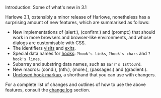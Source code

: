 Introduction: Some of what's new in 3.1

Harlowe 3.1, ostensibly a minor release of Harlowe, nonetheless has a surprising amount of new features, which are summarised as follows:

 * New implementations of (alert:), (confirm:) and (prompt:) that should work in more browsers and browser-like environments, and whose dialogs are customisable with CSS.
 * The identifiers <a href="#keyword_visits">visits</a> and <a href="#keyword_exits">exits</a>.
 * Special data names for <a href="#type_hookname">hooks</a>: `?hook's links`, `?hook's chars` and `?hook's lines`.
 * Subarray and substring data names, such as `$arr's 1stto3rd`.
 * New macros: (cond:), (nth:), (more:), (passages:) and (gradient:).
 * <a href="#markup_unclosed-hook">Unclosed hook markup</a>, a shorthand that you can use with changers.

For a complete list of changes and outlines of how to use the above features, consult the <a href="#changes_3.1.0-changes">change log</a> section.

